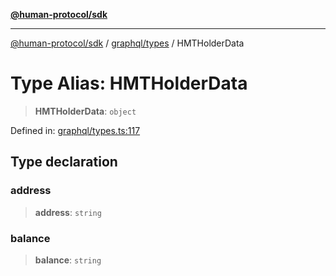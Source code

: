 [**@human-protocol/sdk**](../../../README.md)

***

[@human-protocol/sdk](../../../modules.md) / [graphql/types](../README.md) / HMTHolderData

# Type Alias: HMTHolderData

> **HMTHolderData**: `object`

Defined in: [graphql/types.ts:117](https://github.com/humanprotocol/human-protocol/blob/1fed10bebf38e474662f3001345d050ccf6fda2f/packages/sdk/typescript/human-protocol-sdk/src/graphql/types.ts#L117)

## Type declaration

### address

> **address**: `string`

### balance

> **balance**: `string`
